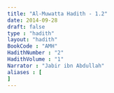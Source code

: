 ```yaml
---
title: "Al-Muwatta Hadith - 1.2"
date: 2014-09-28
draft: false
type : "hadith"
layout: "hadith"
BookCode : "AMH"
HadithNumber : "2"
HadithVolume : "1"
Narrator : "Jabir ibn Abdullah"
aliases : [
]
---
```

